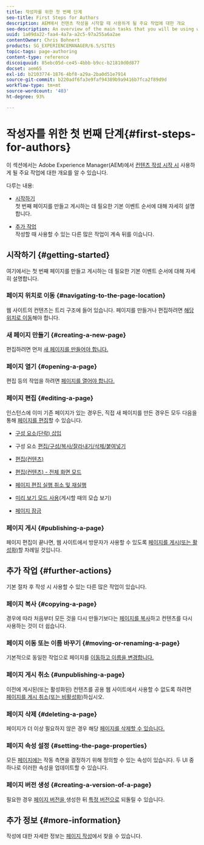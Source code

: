 ```yaml
---
title: 작성자를 위한 첫 번째 단계
seo-title: First Steps for Authors
description: AEM에서 컨텐츠 작성을 시작할 때 사용하게 될 주요 작업에 대한 개요
seo-description: An overview of the main tasks that you will be using when starting to author content with AEM
uuid: 1a09da22-faa4-4a7a-a2c5-97a255a6a2ae
contentOwner: Chris Bohnert
products: SG_EXPERIENCEMANAGER/6.5/SITES
topic-tags: page-authoring
content-type: reference
discoiquuid: 85ebc05d-ce45-4bbb-b9cc-b21810d0d877
docset: aem65
exl-id: b2103774-1876-4bf8-a29a-2ba0d51e7914
source-git-commit: b220adf6fa3e9faf94389b9a9416b7fca2f89d9d
workflow-type: tm+mt
source-wordcount: '403'
ht-degree: 93%

---
```


# 작성자를 위한 첫 번째 단계{#first-steps-for-authors}

이 섹션에서는 Adobe Experience Manager(AEM)에서 [컨텐츠 작성 시작 시](/help/sites-authoring/author.md#concept-of-authoring-and-publishing) 사용하게 될 주요 작업에 대한 개요를 알 수 있습니다.

다루는 내용:

* [시작하기](#getting-started)\
   첫 번째 페이지를 만들고 게시하는 데 필요한 기본 이벤트 순서에 대해 자세히 설명합니다.

* [추가 작업](#further-actions)\
   작성할 때 사용할 수 있는 다른 많은 작업이 계속 뒤를 이습니다.

## 시작하기 {#getting-started}

여기에서는 첫 번째 페이지를 만들고 게시하는 데 필요한 기본 이벤트 순서에 대해 자세히 설명합니다.

### 페이지 위치로 이동 {#navigating-to-the-page-location}

웹 사이트의 컨텐츠는 트리 구조에 들어 있습니다. 페이지를 만들거나 편집하려면 [해당 위치로 이동](/help/sites-authoring/basic-handling.md#viewing-and-selecting-resources)해야 합니다.

### 새 페이지 만들기 {#creating-a-new-page}

편집하려면 먼저 [새 페이지를 만들어야 합니다.](/help/sites-authoring/managing-pages.md#creating-a-new-page)

### 페이지 열기 {#opening-a-page}

편집 등의 작업을 하려면 [페이지를 열어야 합니다.](/help/sites-authoring/managing-pages.md#opening-a-page-for-editing)

### 페이지 편집 {#editing-a-page}

인스턴스에 이미 기존 페이지가 있는 경우든, 직접 새 페이지를 만든 경우든 모두 다음을 통해 [페이지를 편집](/help/sites-authoring/editing-content.md)할 수 있습니다.

* [구성 요소(단락) 삽입](/help/sites-authoring/editing-content.md#inserting-a-component)
* 구성 요소 [편집/구성/복사/잘라내기/삭제/붙여넣기](/help/sites-authoring/editing-content.md#edit-configure-copy-cut-delete-paste)
* [편집(컨텐츠)](/help/sites-authoring/editing-content.md#edit-content)
* [편집(컨텐츠) - 전체 화면 모드](/help/sites-authoring/editing-content.md#edit-content-full-screen-mode)

* [페이지 편집 실행 취소 및 재실행](/help/sites-authoring/editing-content.md#undoing-and-redoing-page-edits)
* [미리 보기 모드 사용](/help/sites-authoring/editing-content.md#preview-mode)(게시할 때의 모습 보기)
* [페이지 잠금](/help/sites-authoring/editing-content.md#locking-a-page)

### 페이지 게시 {#publishing-a-page}

페이지 편집이 끝나면, 웹 사이트에서 방문자가 사용할 수 있도록 [페이지를 게시(또는 활성화)](/help/sites-authoring/publishing-pages.md#main-pars-title-10)할 차례일 것입니다.

## 추가 작업 {#further-actions}

기본 절차 후 작성 시 사용할 수 있는 다른 많은 작업이 있습니다.

### 페이지 복사 {#copying-a-page}

경우에 따라 처음부터 모든 것을 다시 만들기보다는 [페이지를 복사](/help/sites-authoring/managing-pages.md#copying-and-pasting-a-page)하고 컨텐츠를 다시 사용하는 것이 더 쉽습니다.

### 페이지 이동 또는 이름 바꾸기 {#moving-or-renaming-a-page}

기본적으로 동일한 작업으로 페이지를 [이동하고 이름을 변경합니다.](/help/sites-authoring/managing-pages.md#moving-or-renaming-a-page)

### 페이지 게시 취소 {#unpublishing-a-page}

이전에 게시된(또는 활성화된) 컨텐츠를 공용 웹 사이트에서 사용할 수 없도록 하려면 [페이지를 게시 취소(또는 비활성화)](/help/sites-authoring/publishing-pages.md#main-pars-title-5)하십시오.

### 페이지 삭제 {#deleting-a-page}

페이지가 더 이상 필요하지 않은 경우 해당 [페이지를 삭제할 수 있습니다.](/help/sites-authoring/managing-pages.md#deleting-a-page)

### 페이지 속성 설정 {#setting-the-page-properties}

모든 [페이지에는](/help/sites-authoring/editing-page-properties.md) 작동 측면을 결정하기 위해 정의할 수 있는 속성이 있습니다. 두 UI 중 하나로 이러한 속성을 업데이트할 수 있습니다.

### 페이지 버전 생성 {#creating-a-version-of-a-page}

필요한 경우 [페이지 버전을 ](/help/sites-authoring/working-with-page-versions.md#creating-a-new-version)생성한 뒤 [특정 버전으로](/help/sites-authoring/working-with-page-versions.md#reverting-to-a-page-version) 되돌릴 수 있습니다.

## 추가 정보 {#more-information}

작성에 대한 자세한 정보는 [페이지 작성](/help/sites-authoring/page-authoring.md)에서 찾을 수 있습니다.
